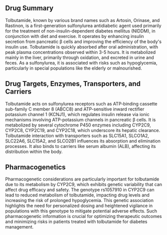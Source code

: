 ## Drug Summary
Tolbutamide, known by various brand names such as Artosin, Orinase, and Rastinon, is a first-generation sulfonylurea antidiabetic agent used primarily for the treatment of non-insulin-dependent diabetes mellitus (NIDDM), in conjunction with diet and exercise. It operates by enhancing insulin secretion from pancreatic β cells and improving the efficiency of the body's insulin use. Tolbutamide is quickly absorbed after oral administration, with peak plasma concentrations observed within 3-5 hours. It is metabolized mainly in the liver, primarily through oxidation, and excreted in urine and feces. As a sulfonylurea, it is associated with risks such as hypoglycemia, particularly in special populations like the elderly or malnourished.

## Drug Targets, Enzymes, Transporters, and Carriers
Tolbutamide acts on sulfonylurea receptors such as ATP-binding cassette sub-family C member 8 (ABCC8) and ATP-sensitive inward rectifier potassium channel 1 (KCNJ1), which regulates insulin release via ionic mechanisms involving ATP-potassium channels in pancreatic β cells. It is metabolized by several cytochrome P450 enzymes including CYP2C9, CYP2C8, CYP2C19, and CYP2C18, which underscore its hepatic clearance. Tolbutamide interaction with transporters such as SLC15A1, SLCO1A2, SLC22A6, SLC15A2, and SLCO2B1 influences its absorption and elimination processes. It also binds to carriers like serum albumin (ALB), affecting its distribution within the body.

## Pharmacogenetics
Pharmacogenetic considerations are particularly important for tolbutamide due to its metabolism by CYP2C9, which exhibits genetic variability that can affect drug efficacy and safety. The genotype rs1057910 in CYP2C9 can lead to reduced metabolism of tolbutamide, impacting drug levels and increasing the risk of prolonged hypoglycemia. This genetic association highlights the need for personalized dosing and heightened vigilance in populations with this genotype to mitigate potential adverse effects. Such pharmacogenetic information is crucial for optimizing therapeutic outcomes and minimizing risks in patients treated with tolbutamide for diabetes management.